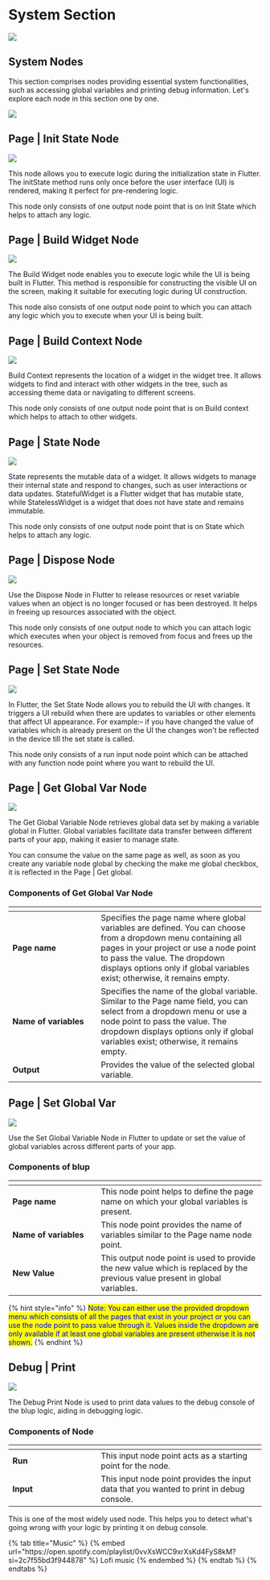 # System Section

![](../../.gitbook/assets/system.gif)


## System Nodes

This section comprises nodes providing essential system functionalities, such as accessing global variables and printing debug information. Let's explore each node in this section one by one.

![](../../.gitbook/assets/system-nodes.png)



## Page | Init State Node

![](../../.gitbook/assets/init.png)


This node allows you to execute logic during the initialization state in Flutter. The initState method runs only once before the user interface (UI) is rendered, making it perfect for pre-rendering logic.

This node only consists of one output node point that is on Init State which helps to attach any logic.

## Page | Build Widget Node

![](../../.gitbook/assets/build.png)


The Build Widget node enables you to execute logic while the UI is being built in Flutter. This method is responsible for constructing the visible UI on the screen, making it suitable for executing logic during UI construction.

This node also consists of one output node point to which you can attach any logic which you to execute when your UI is being built.


## Page | Build Context Node

![](../../.gitbook/assets/build-context.png)


Build Context represents the location of a widget in the widget tree. It allows widgets to find and interact with other widgets in the tree, such as accessing theme data or navigating to different screens.

This node only consists of one output node point that is on Build context which helps to attach to other widgets.


## Page | State Node

![](../../.gitbook/assets/state.png)


State represents the mutable data of a widget. It allows widgets to manage their internal state and respond to changes, such as user interactions or data updates. StatefulWidget is a Flutter widget that has mutable state, while StatelessWidget is a widget that does not have state and remains immutable.

This node only consists of one output node point that is on State which helps to attach any logic.


## Page | Dispose Node

![](../../.gitbook/assets/dispose.png)


Use the Dispose Node in Flutter to release resources or reset variable values when an object is no longer focused or has been destroyed. It helps in freeing up resources associated with the object.

This node only consists of one output node to which you can attach logic which executes when your object is removed from focus and frees up the resources.

## Page | Set State Node

![](../../.gitbook/assets/setstate.png)


In Flutter, the Set State Node allows you to rebuild the UI with changes. It triggers a UI rebuild when there are updates to variables or other elements that affect UI appearance.
For example:– if you have changed the value of variables which is already present on the UI the changes won't be reflected in the device till the set state is called.

This node only consists of a run input node point which can be attached with any function node point where you want to rebuild the UI.

## Page | Get Global Var Node

![](../../.gitbook/assets/get-global-var.png)


The Get Global Variable Node retrieves global data set by making a variable global in Flutter. Global variables facilitate data transfer between different parts of your app, making it easier to manage state.

You can consume the value on the same page as well, as soon as you create any variable node global by checking the make me global checkbox, it is reflected in the Page | Get global.

### Components of Get Global Var Node

<table><thead><tr><th width="160"></th><th></th></tr></thead><tbody><tr><td><strong>Page name</strong></td><td>Specifies the page name where global variables are defined. You can choose from a dropdown menu containing all pages in your project or use a node point to pass the value. The dropdown displays options only if global variables exist; otherwise, it remains empty.</td></tr><tr><td><strong>Name of variables</strong></td><td> Specifies the name of the global variable. Similar to the Page name field, you can select from a dropdown menu or use a node point to pass the value. The dropdown displays options only if global variables exist; otherwise, it remains empty.</td></tr><tr><td><strong>Output</strong></td><td>Provides the value of the selected global variable.</td></tr></tbody></table>

## Page | Set Global Var

![](../../.gitbook/assets/set-global-var.png)


Use the Set Global Variable Node in Flutter to update or set the value of global variables across different parts of your app.

### Components of blup

<table><thead><tr><th width="160"></th><th></th></tr></thead><tbody><tr><td><strong>Page name</strong></td><td> This node point helps to define the page name on which your global variables is present.</td></tr><tr><td><strong>Name of variables</strong></td><td> This node point provides the name of variables similar to the Page name node point.</td></tr><tr><td><strong>New Value</strong></td><td>This output node point is used to provide the new value which is replaced by the previous value present in global variables.</td></tr></tbody></table>


{% hint style="info" %}
<mark style="color:blue;">Note: You can either use the provided dropdown menu which consists of all the pages that exist in your project or you can use the node point to pass value through it. Values inside the dropdown are only available if at least one global variables are present otherwise it is not shown.</mark>
{% endhint %}

## Debug | Print

![](../../.gitbook/assets/print.png)


The Debug Print Node is used to print data values to the debug console of the blup logic, aiding in debugging logic.

### Components of Node

<table><thead><tr><th width="160"></th><th></th></tr></thead><tbody><tr><td><strong>Run</strong></td><td> This input node point acts as a starting point for the node.</td></tr><tr><td><strong>Input</strong></td><td> This input node point provides the input data that you wanted to print in debug console.</td></tr></tbody></table>


This is one of the most widely used node. This helps you to detect what's going wrong with your logic by printing it on debug console.

<div class="container">
  {% tab title="Music" %}
  {% embed url="https://open.spotify.com/playlist/0vvXsWCC9xrXsKd4FyS8kM?si=2c7f55bd3f944878" %}
  Lofi music
  {% endembed %}
  {% endtab %}
  {% endtabs %}
</div>